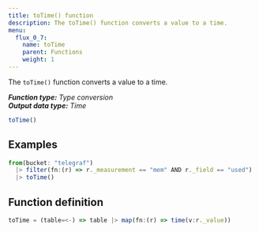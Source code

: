 ```yaml
---
title: toTime() function
description: The toTime() function converts a value to a time.
menu:
  flux_0_7:
    name: toTime
    parent: Functions
    weight: 1
---
```


The `toTime()` function converts a value to a time.

_**Function type:** Type conversion_  
_**Output data type:** Time_

```js
toTime()
```

## Examples
```js
from(bucket: "telegraf")
  |> filter(fn:(r) => r._measurement == "mem" AND r._field == "used")
  |> toTime()
```

## Function definition
```js
toTime = (table=<-) => table |> map(fn:(r) => time(v:r._value))
```
